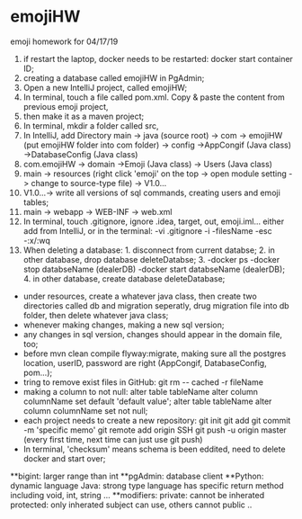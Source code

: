 # emojiHW
emoji homework for 04/17/19
1. if restart the laptop, docker needs to be restarted: docker start container ID;
2. creating a database called emojiHW in PgAdmin;
3. Open a new IntelliJ project, called emojiHW;
4. In terminal, touch a file called pom.xml. Copy & paste the content from previous emoji project, 
5. then make it as a maven project;
6. In terminal, mkdir a folder called src, 
7. In IntelliJ, add Directory main -> java (source root) -> com -> emojiHW (put emojiHW folder into com folder) -> config ->AppCongif (Java class) ->DatabaseConfig (Java class)
8. com.emojiHW -> domain ->Emoji (Java class) -> Users (Java class)
9. main -> resources (right click 'emoji' on the top -> open module setting -> change to source-type file) -> V1.0...
10. V1.0...-> write all versions of sql commands, creating users and emoji tables;
11. main -> webapp -> WEB-INF -> web.xml
12. In terminal, touch .gitignore, ignore .idea, target, out, emoji.iml... either add from IntelliJ, or in the terminal: 
-vi .gitignore
-i
-filesName
-esc
-:x/:wq
13. When deleting a database: 1. disconnect from current databse;
                          2. in other database, drop database deleteDatabse;
                          3. -docker ps 
                             -docker stop databseName (dealerDB)
                             -docker start databseName (dealerDB);
                          4. in other database, create database deleteDatabase;


* under resources, create a whatever java class, then create two directories called db and migration seperatly, drug migration file into db folder, then delete whatever java class;
* whenever making changes, making a new sql version;
* any changes in sql version, changes should appear in the domain file, too;
* before mvn clean compile flyway:migrate, making sure all the postgres location, userID, password are right (AppCongif, DatabaseConfig, pom...);
* tring to remove exist files in GitHub: git rm -- cached -r fileName
* making a column to not null: alter table tableName alter column columnName set default 'default value';
                               alter table tableName alter column columnName set not null;      
* each project needs to create a new repository: git init
                                                 git add 
                                                 git commit -m 'specific memo'
                                                 git remote add origin SSH
                                                 git push -u origin master (every first time, next time can just use git push)
* In terminal, 'checksum' means schema is been eddited, need to delete docker and start over;


**bigint: larger range than int
**pgAdmin: database client
**Python: dynamic language
  Java: strong type language has specific return method including void, int, string ...
**modifiers: private: cannot be inherated
             protected: only inherated subject can use, others cannot
             public ..
                       
                                
